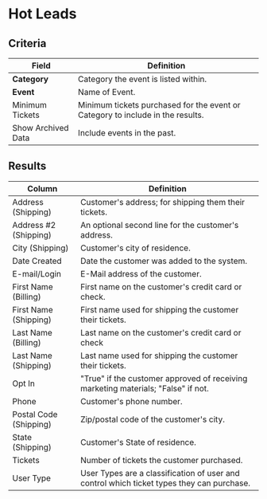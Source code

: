# Hot Leads

## Criteria

| **Field** | **Definition** |
| --- | --- |
| **Category** | Category the event is listed within. |
| **Event** | Name of Event. |
| Minimum Tickets | Minimum tickets purchased for the event or Category to include in the results. |
| Show Archived Data | Include events in the past. |

## Results

| **Column** | **Definition** |
| --- | --- |
| Address \(Shipping\) | Customer's address; for shipping them their tickets. |
| Address \#2 \(Shipping\) | An optional second line for the customer's address. |
| City \(Shipping\) | Customer's city of residence. |
| Date Created | Date the customer was added to the system. |
| E-mail/Login | E-Mail address of the customer. |
| First Name \(Billing\) | First name on the customer's credit card or check. |
| First Name \(Shipping\) | First name used for shipping the customer their tickets. |
| Last Name \(Billing\) | Last name on the customer's credit card or check |
| Last Name \(Shipping\) | Last name used for shipping the customer their tickets. |
| Opt In | "True" if the customer approved of receiving marketing materials; "False" if not. |
| Phone | Customer's phone number. |
| Postal Code \(Shipping\) | Zip/postal code of the customer's city. |
| State \(Shipping\) | Customer's State of residence. |
| Tickets | Number of tickets the customer purchased. |
| User Type | User Types are a classification of user and control which ticket types they can purchase. |

